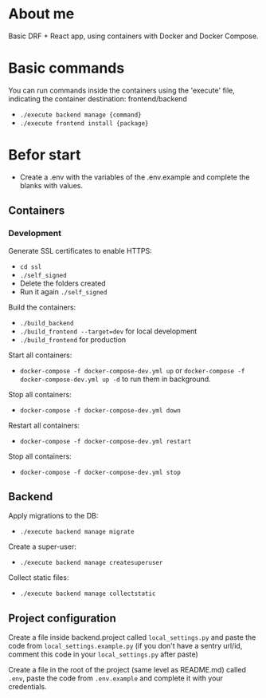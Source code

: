 # About me
Basic DRF + React app, using containers with Docker and Docker Compose.

# Basic commands

You can run commands inside the containers using the 'execute' file, indicating the container destination: frontend/backend
 - `./execute backend manage {command}`
 - `./execute frontend install {package}`

# Befor start
- Create a .env with the variables of the .env.example and complete the blanks with values.

## Containers
### Development

Generate SSL certificates to enable HTTPS:
- `cd ssl`
- `./self_signed`
- Delete the folders created
- Run it again `./self_signed`

Build the containers:

- `./build_backend`
- `./build_frontend --target=dev` for local development 
- `./build_frontend` for production

Start all containers:

- `docker-compose -f docker-compose-dev.yml up` or `docker-compose -f docker-compose-dev.yml up -d` to run them in background.

Stop all containers:

- `docker-compose -f docker-compose-dev.yml down`

Restart all containers:

- `docker-compose -f docker-compose-dev.yml restart`

Stop all containers:

- `docker-compose -f docker-compose-dev.yml stop`

## Backend
Apply migrations to the DB:

- `./execute backend manage migrate`

Create a super-user:

- `./execute backend manage createsuperuser`

Collect static files:

- `./execute backend manage collectstatic`

##  Project configuration

Create a file inside backend.project called `local_settings.py` and paste the code from `local_settings.example.py`
(if you don't have a sentry url/id, comment this code in your `local_settings.py` after paste)

Create a file in the root of the project (same level as README.md) called `.env`, paste the code from `.env.example` and complete it with your credentials.